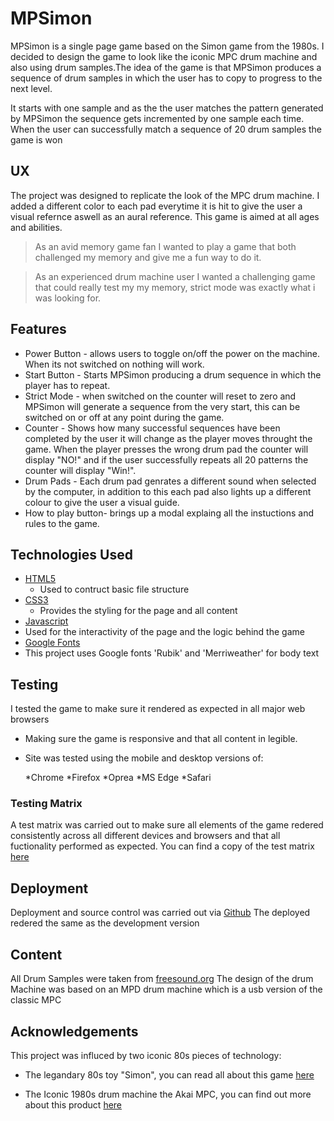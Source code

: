 # MPSimon

MPSimon is a single page game based on the Simon game from the 1980s. I decided
to design the game to look like the iconic MPC drum machine and also using drum 
samples.The idea of the game is that MPSimon produces a sequence of drum samples
in which the user has to copy to progress to the next level.

It starts with one sample and as the the user matches the pattern generated by
MPSimon the sequence gets incremented by one sample each time. When the user can 
successfully match a sequence of 20 drum samples the game is won

## UX
The project was designed to replicate the look of the MPC drum machine. I added 
a different color to each pad everytime it is hit to give the user a visual
refernce aswell as an aural reference. This game is aimed at all ages and abilities.
> As an avid memory game fan I wanted to play a game that both challenged my
memory and give me a fun way to do it.

> As an experienced drum machine user I wanted a challenging game that could 
really test my my memory, strict mode was exactly what i was looking for.

## Features 
* Power Button - allows users to toggle on/off the power on the machine. When 
 its not switched on nothing will work.
* Start Button - Starts MPSimon producing a drum sequence in which the player
 has to repeat.
* Strict Mode - when switched on the counter will reset to zero and MPSimon
 will generate a sequence from the very start, this can be switched on or off
 at any point during the game. 
* Counter - Shows how many successful sequences have been completed by the user
 it will change as the player moves throught the game. When the player presses the 
 wrong drum pad the counter will display "NO!" and if the user successfully
 repeats all 20 patterns the counter will display "Win!".
* Drum Pads - Each drum pad genrates a different sound when selected by the 
 computer, in addition to this each pad also lights up a different colour to give 
 the user a visual guide. 
* How to play button- brings up a modal explaing all the instuctions and rules
 to the game. 
 

## Technologies Used
* [HTML5](https://en.wikipedia.org/wiki/HTML5) 
   * Used to contruct basic file structure 
* [CSS3](https://en.wikipedia.org/wiki/Cascading_Style_Sheets) 
   * Provides the styling for the page and all content 
* [Javascript](https://en.wikipedia.org/wiki/JavaScript)
 * Used for the interactivity of the page and the logic behind the game
* [Google Fonts](https://fonts.google.com/)
* This project uses Google fonts 'Rubik' and 'Merriweather' for body text  

## Testing
I tested the game to make sure it rendered as expected in all major web browsers
* Making sure the game is responsive and that all content in legible.
* Site was tested using the mobile and desktop versions of:
    
    *Chrome
    *Firefox
    *Oprea
    *MS Edge
    *Safari

### Testing Matrix
A test matrix was carried out to make sure all elements of the game redered 
consistently across all different devices and browsers and that all fuctionality
performed as expected. You can find a copy of the test matrix [here](https://github.com/Neilfoster/MPSimon/blob/master/docs/MPSimon-testMatrix.xls)

## Deployment
Deployment and source control was carried out via [Github](https://github.com/)
The deployed redered the same as the development version

## Content
All Drum Samples were taken from [freesound.org](https://freesound.org/)
The design of the drum Machine was based on an MPD drum machine which is a usb
version of the classic MPC


## Acknowledgements
This project was influced by two iconic 80s pieces of technology:

* The legandary 80s toy "Simon", you can read
all about this game [here](https://en.wikipedia.org/wiki/Simon_(game))

* The Iconic 1980s drum machine the Akai MPC, you can find out more about this 
 product [here](https://en.wikipedia.org/wiki/Akai_MPC)